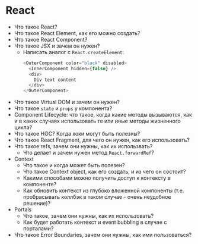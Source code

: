 # React

* Что такое React?
* Что такое React Element, как его можно создать?
* Что такое React Component?
* Что такое JSX и зачем он нужен?
  * Написать аналог с `React.createElement`:
    ```javascript
    <OuterComponent color="black" disabled>
      <InnerComponent hidden={false} />
      <div>
        Div text content
      </div>
    </OuterComponent>
    ```
* Что такое Virtual DOM и зачем он нужен?
* Что такое `state` и `props` у компонента?
* Component Lifecycle: что такое, когда какие методы вызываются, как и в каких случаях использовать те или иные методы жизненного цикла?
* Что такое HOC? Когда хоки могут быть полезны?
* Что такое React Fragment, для чего он нужен, как его использовать?
* Что такое refs, зачем они нужны, как их использвать?
  * Что делает и зачем нужен метод `React.forwardRef`?
* Context
  * Что такое и когда может быть полезен?
  * Что такое Context object, как его создать, и из чего он состоит?
  * Какими способами можно получить доступ к контексту в компоненте?
  * Как обновить контекст из глубоко вложенной компоненты (т.е. пробрасывать коллбэк в таком случае - очень неудобное решение)?
* Portals
  * Что такое, зачем они нужны, как их использовать?
  * Как будет работать контекст и event bubbling в случае с порталами?
* Что такое Error Boundaries, зачем они нужны, как ими пользоваться?
